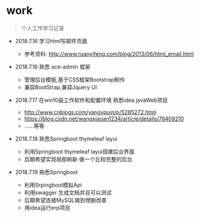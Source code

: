 # work

> 个人工作学习记录

- 2018.7.16 学习html写邮件页面
    - 参考资料: http://www.ruanyifeng.com/blog/2013/06/html_email.html

- 2018.7.16 熟悉 ace-admin 框架
    - 管理后台模板,基于CSS框架Bootstrap制作
    - 兼容BootStrap,兼容Jquery UI

- 2018.7.17 在win10装工作软件和配置环境 熟悉idea javaWeb项目
    - http://www.cnblogs.com/yangyquin/p/5285272.html
    - https://blog.csdn.net/wangxiaoan1234/article/details/76409210
    - ......等等

- 2018.7.18 熟悉Springboot thymeleaf layui
    - 利用Springboot thymeleaf layui搭建后台界面
    - 后期希望实现局部刷新 做一个比较完整的后台

- 2018.7.19 熟悉Springboot
    - 利用Srpingboot模拟Api
    - 利用swagger 生成文档并且可以测试
    - 后期希望连接MySQL做到增删改查
    - 用idea运行erp项目